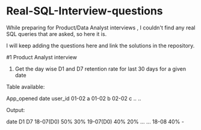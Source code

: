 # Real-SQL-Interview-questions
While preparing for Product/Data Analyst interviews , I couldn't find any real SQL queries that are asked, so here it is.

I will keep adding the questions here and link the solutions in the repository.

#1 Product Analyst interview

1. Get the day wise D1 and D7 retention rate for last 30 days for a given date

Table available:

App_opened
date   user_id
01-02    a
01-02    b
02-02    c
..
..

Output:

date       D1    D7
18-07(D0)  50%   30%
19-07(D0)  40%   20%
...
...
18-08      40%   -

